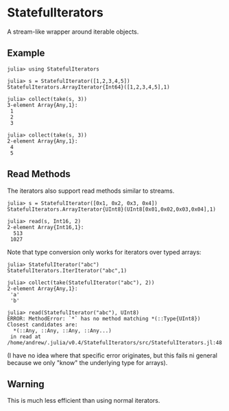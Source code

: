 
# StatefulIterators

A stream-like wrapper around iterable objects.

## Example

```
julia> using StatefulIterators

julia> s = StatefulIterator([1,2,3,4,5])
StatefulIterators.ArrayIterator{Int64}([1,2,3,4,5],1)

julia> collect(take(s, 3))
3-element Array{Any,1}:
 1
 2
 3

julia> collect(take(s, 3))
2-element Array{Any,1}:
 4
 5
```

## Read Methods

The iterators also support read methods similar to streams.

```
julia> s = StatefulIterator([0x1, 0x2, 0x3, 0x4])
StatefulIterators.ArrayIterator{UInt8}(UInt8[0x01,0x02,0x03,0x04],1)

julia> read(s, Int16, 2)
2-element Array{Int16,1}:
  513
 1027
```

Note that type conversion only works for iterators over typed arrays:

```
julia> StatefulIterator("abc")
StatefulIterators.IterIterator("abc",1)

julia> collect(take(StatefulIterator("abc"), 2))
2-element Array{Any,1}:
 'a'
 'b'

julia> read(StatefulIterator("abc"), UInt8)
ERROR: MethodError: `*` has no method matching *(::Type{UInt8})
Closest candidates are:
  *(::Any, ::Any, ::Any, ::Any...)
 in read at /home/andrew/.julia/v0.4/StatefulIterators/src/StatefulIterators.jl:48
```

(I have no idea where that specific error originates, but this fails ni general because we only "know" the underlying type for arrays).

## Warning

This is much less efficient than using normal iterators.
